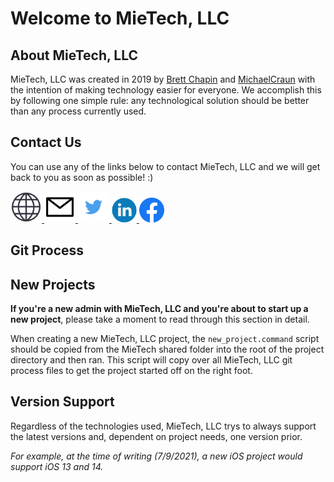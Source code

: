 # Welcome to MieTech, LLC 
<!-- some blurb about MieTech, LLC -->

## About MieTech, LLC
<!-- information about MieTech, LLC -->
MieTech, LLC was created in 2019 by [Brett Chapin](https://github.com/BAChapin) and [MichaelCraun](https://github.com/Michaelcraun) with the intention of making technology easier for everyone. We accomplish this by following one simple rule: any technological solution should be better than any process currently used. 

## Contact Us
<!-- The various ways to contact MieTech, LLC -->
You can use any of the links below to contact MieTech, LLC and we will get back to you as soon as possible! :)
<!-- Website --> <a href="https://mietechnologies.com"> <img src="image/website.png" alt="MieTech, LLC's Website" width=50 height=50> </a>
<!-- Email --> <a href="mailto:contact@mietechnologies.com"> <img src="image/email.png" alt="Email MieTech, LLC" width=50 height=50> </a>
<!-- Twitter --> <a href="https://twitter.com/mietechllc"> <img src="image/twitter.png" alt="MieTech, LLC on Twitter" width=50 height=50> </a>
<!-- LinkedIn --> <a href="https://linkedin.com/mietechllc"> <img src="image/linkedin.png" alt="MieTech, LLC on LinkedIn" width=40 height=40> </a>
<!-- Facebook --> <a href="https://facebook.com/mietechllc"> <img src="image/facebook.png" alt="MieTech, LLC on Facebook" width=40 height=40> </a>

## Git Process
<!-- info about MieTech, LLC's git process --> 

## New Projects
<!-- information about setting up a new MieTech, LLC project -->
**If you're a new admin with MieTech, LLC and you're about to start up a new project**, please take a moment to read through this section in detail.

When creating a new MieTech, LLC project, the `new_project.command` script should be copied from the MieTech shared folder into the root of the project directory and then ran. This script will copy over all MieTech, LLC git process files to get the project started off on the right foot.

## Version Support
<!-- What versions of OS will MieTech, LLC support by default? -->
Regardless of the technologies used, MieTech, LLC trys to always support the latest versions and, dependent on project needs, one version prior. 

*For example, at the time of writing (7/9/2021), a new iOS project would support iOS 13 and 14.*

<!--
**mietechnologies/mietechnologies** is a ✨ _special_ ✨ repository because its `README.md` (this file) appears on your GitHub profile.

Here are some ideas to get you started:

- 🔭 I’m currently working on ...
- 🌱 I’m currently learning ...
- 👯 I’m looking to collaborate on ...
- 🤔 I’m looking for help with ...
- 💬 Ask me about ...
- 📫 How to reach me: ...
- 😄 Pronouns: ...
- ⚡ Fun fact: ...
-->

